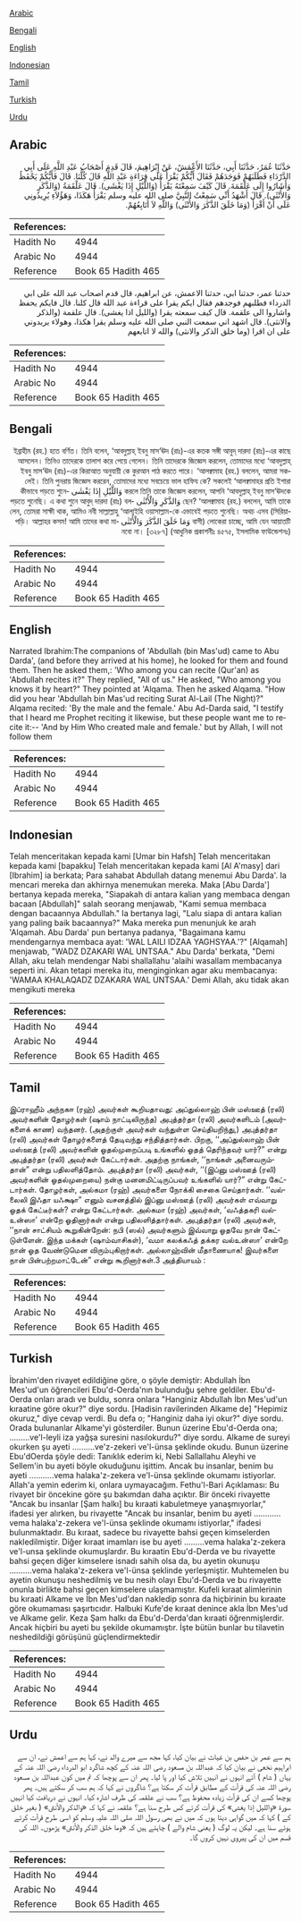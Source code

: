 [Arabic](#arabic)

[Bengali](#bengali)

[English](#english)

[Indonesian](#indonesian)

[Tamil](#tamil)

[Turkish](#turkish)

[Urdu](#urdu)

## Arabic


<div dir="rtl" lang="ar" style={{fontSize:'larger',backgroundColor:'#f8f9fa',padding:20}}>
حَدَّثَنَا عُمَرُ، حَدَّثَنَا أَبِي، حَدَّثَنَا الأَعْمَشُ، عَنْ إِبْرَاهِيمَ، قَالَ قَدِمَ أَصْحَابُ عَبْدِ اللَّهِ عَلَى أَبِي الدَّرْدَاءِ فَطَلَبَهُمْ فَوَجَدَهُمْ فَقَالَ أَيُّكُمْ يَقْرَأُ عَلَى قِرَاءَةِ عَبْدِ اللَّهِ قَالَ كُلُّنَا‏.‏ قَالَ فَأَيُّكُمْ يَحْفَظُ وَأَشَارُوا إِلَى عَلْقَمَةَ‏.‏ قَالَ كَيْفَ سَمِعْتَهُ يَقْرَأُ ‏(‏وَاللَّيْلِ إِذَا يَغْشَى‏)‏‏.‏ قَالَ عَلْقَمَةُ ‏(‏وَالذَّكَرِ وَالأُنْثَى‏)‏‏.‏ قَالَ أَشْهَدُ أَنِّي سَمِعْتُ النَّبِيَّ صلى الله عليه وسلم يَقْرَأُ هَكَذَا، وَهَؤُلاَءِ يُرِيدُونِي عَلَى أَنْ أَقْرَأَ ‏(‏وَمَا خَلَقَ الذَّكَرَ وَالأُنْثَى‏)‏ وَاللَّهِ لاَ أُتَابِعُهُمْ‏.‏
</div>
<div style={{backgroundColor:'#f8f9fa',padding:20, marginBottom: 10}}><table> <thead> <tr> <th>References:</th> <th></th> </tr> </thead> <tbody><tr><td>Hadith No</td><td>4944</td></tr><tr><td>Arabic No</td><td>4944</td></tr><tr><td>Reference</td><td>Book 65 Hadith 465</td></tr></tbody></table></div>


<div dir="rtl" lang="ar" style={{fontSize:'larger',backgroundColor:'#f8f9fa',padding:20}}>
حدثنا عمر، حدثنا ابي، حدثنا الاعمش، عن ابراهيم، قال قدم اصحاب عبد الله على ابي الدرداء فطلبهم فوجدهم فقال ايكم يقرا على قراءة عبد الله قال كلنا. قال فايكم يحفظ واشاروا الى علقمة. قال كيف سمعته يقرا (والليل اذا يغشى). قال علقمة (والذكر والانثى). قال اشهد اني سمعت النبي صلى الله عليه وسلم يقرا هكذا، وهولاء يريدوني على ان اقرا (وما خلق الذكر والانثى) والله لا اتابعهم
</div>
<div style={{backgroundColor:'#f8f9fa',padding:20, marginBottom: 10}}><table> <thead> <tr> <th>References:</th> <th></th> </tr> </thead> <tbody><tr><td>Hadith No</td><td>4944</td></tr><tr><td>Arabic No</td><td>4944</td></tr><tr><td>Reference</td><td>Book 65 Hadith 465</td></tr></tbody></table></div>

## Bengali


<div dir="rtl" lang="bn" style={{fontSize:'larger',backgroundColor:'#f8f9fa',padding:20}}>
ইব্রাহীম (রহ.) হতে বর্ণিত। তিনি বলেন, ‘আবদুল্লাহ্ ইবনু মাস‘ঊদ (রাঃ)-এর কতক সঙ্গী আবুদ্ দারদা (রাঃ)-এর কাছে আসলেন। তিনিও তাদেরকে তালাশ করে পেয়ে গেলেন। তিনি তাদেরকে জিজ্ঞেস করলেন, তোমাদের মধ্যে ‘আবদুল্লাহ্ ইবনু মাস‘ঊদ (রাঃ)-এর কিরাআত অনুযায়ী কে কুরআন পাঠ করতে পারে। ‘আলক্বামাহ (রহ.) বললেন, আমরা সকলেই। তিনি পুনরায় জিজ্ঞেস কররেন, তোমাদের মধ্যে সবচেয়ে ভাল হাফিয কে? সকলেই ‘আলক্বামাহর প্রতি ইশারা করলে তিনি তাকে জিজ্ঞেস করলেন, আপনি ‘আবদুল্লাহ্ ইবনু মাস‘ঊদকে وَاللَّيْلِ إِذَا يَغْشٰى কীভাবে পড়তে শুনেছেন? ‘আলক্বামাহ (রহ.) বললেন, আমি তাকে وَالذَّكَرِ وَالْأُنْثٰى পড়তে শুনেছি। এ কথা শুনে আবুদ্ দারদা (রাঃ) বললেন, তোমরা সাক্ষী থাক, আমিও নবী সাল্লাল্লাহু ‘আলাইহি ওয়াসাল্লাম-কে এভাবেই পড়তে শুনেছি। অথচ এসব (সিরিয়াবাসী) লোকেরা চাচ্ছে, আমি যেন আয়াতটি وَمَا خَلَقَ الذَّكَرَ وَالْأُنْثٰى পড়ি। আল্লাহর কসম! আমি তাদের কথা মানবো না। [৩২৮৭] (আধুনিক প্রকাশনীঃ ৪৫৭৫, ইসলামিক ফাউন্ডেশনঃ)
</div>
<div style={{backgroundColor:'#f8f9fa',padding:20, marginBottom: 10}}><table> <thead> <tr> <th>References:</th> <th></th> </tr> </thead> <tbody><tr><td>Hadith No</td><td>4944</td></tr><tr><td>Arabic No</td><td>4944</td></tr><tr><td>Reference</td><td>Book 65 Hadith 465</td></tr></tbody></table></div>

## English


<div dir="ltr" lang="en" style={{fontSize:'larger',backgroundColor:'#f8f9fa',padding:20}}>
Narrated Ibrahim:The companions of 'Abdullah (bin Mas'ud) came to Abu Darda', (and before they arrived at his home), he looked for them and found them. Then he asked them,: 'Who among you can recite (Qur'an) as 'Abdullah recites it?" They replied, "All of us." He asked, "Who among you knows it by heart?" They pointed at 'Alqama. Then he asked Alqama. "How did you hear 'Abdullah bin Mas'ud reciting Surat Al-Lail (The Night)?" Alqama recited: 'By the male and the female.' Abu Ad-Darda said, "I testify that I heard me Prophet reciting it likewise, but these people want me to recite it:-- 'And by Him Who created male and female.' but by Allah, I will not follow them
</div>
<div style={{backgroundColor:'#f8f9fa',padding:20, marginBottom: 10}}><table> <thead> <tr> <th>References:</th> <th></th> </tr> </thead> <tbody><tr><td>Hadith No</td><td>4944</td></tr><tr><td>Arabic No</td><td>4944</td></tr><tr><td>Reference</td><td>Book 65 Hadith 465</td></tr></tbody></table></div>

## Indonesian


<div dir="ltr" lang="id" style={{fontSize:'larger',backgroundColor:'#f8f9fa',padding:20}}>
Telah menceritakan kepada kami [Umar bin Hafsh] Telah menceritakan kepada kami [bapakku] Telah menceritakan kepada kami [Al A'masy] dari [Ibrahim] ia berkata; Para sahabat Abdullah datang menemui Abu Darda'. Ia mencari mereka dan akhirnya menemukan mereka. Maka [Abu Darda'] bertanya kepada mereka, "Siapakah di antara kalian yang membaca dengan bacaan [Abdullah]" salah seorang menjawab, "Kami semua membaca dengan bacaannya Abdullah." Ia bertanya lagi, "Lalu siapa di antara kalian yang paling baik bacaannya?" Maka mereka pun menunjuk ke arah 'Alqamah. Abu Darda' pun bertanya padanya, "Bagaimana kamu mendengarnya membaca ayat: 'WAL LAILI IDZAA YAGHSYAA.'?" [Alqamah] menjawab, "WADZ DZAKARI WAL UNTSAA." Abu Darda' berkata, "Demi Allah, aku telah mendengar Nabi shallallahu 'alaihi wasallam membacanya seperti ini. Akan tetapi mereka itu, menginginkan agar aku membacanya: 'WAMAA KHALAQADZ DZAKARA WAL UNTSAA.' Demi Allah, aku tidak akan mengikuti mereka
</div>
<div style={{backgroundColor:'#f8f9fa',padding:20, marginBottom: 10}}><table> <thead> <tr> <th>References:</th> <th></th> </tr> </thead> <tbody><tr><td>Hadith No</td><td>4944</td></tr><tr><td>Arabic No</td><td>4944</td></tr><tr><td>Reference</td><td>Book 65 Hadith 465</td></tr></tbody></table></div>

## Tamil


<div dir="ltr" lang="ta" style={{fontSize:'larger',backgroundColor:'#f8f9fa',padding:20}}>
இப்ராஹீம் அந்நகஈ (ரஹ்) அவர்கள் கூறியதாவது: அப்துல்லாஹ் பின் மஸ்ஊத் (ரலி) அவர்களின் தோழர்கள் (ஷாம் நாட்டிலிருந்த) அபுத்தர்தா (ரலி) அவர்களிடம் (அவர்களைக் காண) வந்தனர். (அதற்குள் அவர்கள் வந்துள்ள செய்தியறிந்து,) அபுத்தர்தா (ரலி) அவர்கள் தோழர்களைத் தேடிவந்து சந்தித்தார்கள். பிறகு, ‘‘அப்துல்லாஹ் பின் மஸ்ஊத் (ரலி) அவர்களின் ஓதல்முறைப்படி உங்களில் ஓதத் தெரிந்தவர் யார்?” என்று அபுத்தர்தா (ரலி) அவர்கள் கேட்டார்கள். அதற்கு நாங்கள், ‘‘நாங்கள் அனைவரும்தான்” என்று பதிலளித்தோம். அபுத்தர்தா (ரலி) அவர்கள், ‘‘(இப்னு மஸ்ஊத் (ரலி) அவர்களின் ஓதல்முறையை) நன்கு மனனமிட்டிருப்பவர் உங்களில் யார்?” என்று கேட்டார்கள். தோழர்கள், அல்கமா (ரஹ்) அவர்களை நோக்கி சைகை செய்தார்கள். ‘‘வல்லைலி இஃதா யஃக்ஷா” எனும் வசனத்தில் இப்னு மஸ்ஊத் (ரலி) அவர்கள் எவ்வாறு ஓதக் கேட்டீர்கள்? என்று கேட்டார்கள். அல்கமா (ரஹ்) அவர்கள், ‘வஃத்தகரி வல்உன்ஸா’ என்றே ஓதினார்கள் என்று பதிலளித்தார்கள். அபுத்தர்தா (ரலி) அவர்கள், ‘‘நான் சாட்சியம் கூறுகின்றேன்: நபி (ஸல்) அவர்களும் இவ்வாறு ஓதவே நான் கேட்டுள்ளேன். இந்த மக்கள் (ஷாம்வாசிகள்), ‘வமா கலக்கஃத் தக்கர வல்உன்ஸா’ என்றே நான் ஓத வேண்டுமென விரும்புகிறார்கள். அல்லாஹ்வின் மீதாணையாக! இவர்களை நான் பின்பற்றமாட்டேன்” என்று கூறினார்கள்.3 அத்தியாயம் :
</div>
<div style={{backgroundColor:'#f8f9fa',padding:20, marginBottom: 10}}><table> <thead> <tr> <th>References:</th> <th></th> </tr> </thead> <tbody><tr><td>Hadith No</td><td>4944</td></tr><tr><td>Arabic No</td><td>4944</td></tr><tr><td>Reference</td><td>Book 65 Hadith 465</td></tr></tbody></table></div>

## Turkish


<div dir="ltr" lang="tr" style={{fontSize:'larger',backgroundColor:'#f8f9fa',padding:20}}>
İbrahim'den rivayet edildiğine göre, o şöyle demiştir: Abdullah İbn Mes'ud'un öğrencileri Ebu'd-Oerda'nın bulunduğu şehre geldiler. Ebu'd-Oerda onları aradı ve buldu, sonra onlara "Hanginiz Abdullah İbn Mes'ud'un kıraatine göre okur?" diye sordu. [Hadisin ravilerinden Alkame de] "Hepimiz okuruz," diye cevap verdi. Bu defa o; "Hanginiz daha iyi okur?" diye sordu. Orada bulunanlar Alkame'yi gösterdiler. Bunun üzerine Ebu'd-Oerda ona; .........ve'l-leyli iza yağşa suresini nasılokurdu?" diye sordu. Alkame de sureyi okurken şu ayeti ..........ve'z-zekeri ve'l-ünsa şeklinde okudu. Bunun üzerine Ebu'dOerda şöyle dedi: Tanıklık ederim ki, Nebi Sallallahu Aleyhi ve Sellem'in bu ayeti böyle okuduğunu işittim. Ancak bu insanlar, benim bu ayeti ...........vema halaka'z-zekera ve'l-ünsa şeklinde okumamı istiyorlar. Allah'a yemin ederim ki, onlara uymayacağım. Fethu'l-Bari Açıklaması: Bu rivayet bir öncekine göre şu bakımdan daha açıktır. Bir önceki rivayette "Ancak bu insanlar [Şam halkı] bu kıraati kabuletmeye yanaşmıyorlar," ifadesi yer alırken, bu rivayette "Ancak bu insanlar, benim bu ayeti ............ vema halaka'z-zekera ve'l-ünsa şeklinde okumamı istiyorlar," ifadesi bulunmaktadır. Bu kıraat, sadece bu rivayette bahsi geçen kimselerden nakledilmiştir. Diğer kıraat imamları ise bu ayeti .........vema halaka'z-zekera ve'l-unsa şeklinde okumuşlardır. Bu kıraatin Ebu'd-Derda ve bu rivayette bahsi geçen diğer kimselere isnadı sahih olsa da, bu ayetin okunuşu ..........vema halaka'z-zekera ve'l-ünsa şeklinde yerleşmiştir. Muhtemelen bu ayetin okunuşu neshedilmiş ve bu nesih olayı Ebu'd-Derda ve bu rivayette onunla birlikte bahsi geçen kimselere ulaşmamıştır. Kufeli kıraat alimlerinin bu kıraati Alkame ve İbn Mes'ud'dan nakledip sonra da hiçbirinin bu kıraate göre okumaması şaşırtıcıdır. Halbuki Kufe'de kıraat denince akla İbn Mes'ud ve Alkame gelir. Keza Şam halkı da Ebu'd-Derda'dan kıraati öğrenmişlerdir. Ancak hiçbiri bu ayeti bu şekilde okumamıştır. İşte bütün bunlar bu tilavetin neshedildiği görüşünü güçlendirmektedir
</div>
<div style={{backgroundColor:'#f8f9fa',padding:20, marginBottom: 10}}><table> <thead> <tr> <th>References:</th> <th></th> </tr> </thead> <tbody><tr><td>Hadith No</td><td>4944</td></tr><tr><td>Arabic No</td><td>4944</td></tr><tr><td>Reference</td><td>Book 65 Hadith 465</td></tr></tbody></table></div>

## Urdu


<div dir="rtl" lang="ur" style={{fontSize:'larger',backgroundColor:'#f8f9fa',padding:20}}>
ہم سے عمر بن حفص بن غیاث نے بیان کیا، کہا مجھ سے میرے والد نے، کہا ہم سے اعمش نے، ان سے ابراہیم نخعی نے بیان کیا کہ عبداللہ بن مسعود رضی اللہ عنہ کے کچھ شاگرد ابو الدرداء رضی اللہ عنہ کے یہاں ( شام ) آئے انہوں نے انہیں تلاش کیا اور پا لیا۔ پھر ان سے پوچھا کہ تم میں کون عبداللہ بن مسعود رضی اللہ عنہ کی قرآت کے مطابق قرآت کر سکتا ہے؟ شاگروں نے کہا کہ ہم سب کر سکتے ہیں۔ پھر پوچھا کسے ان کی قرآت زیادہ محفوظ ہے؟ سب نے علقمہ کی طرف اشارہ کیا۔ انہوں نے دریافت کیا انہیں سورۃ «والليل إذا يغشى‏» کی قرآت کرتے کس طرح سنا ہے؟ علقمہ نے کہا کہ «والذكر والأنثى‏» ( بغیر خلق کے ) کہا کہ میں گواہی دیتا ہوں کہ میں نے بھی رسول اللہ صلی اللہ علیہ وسلم کو اسی طرح قرآت کرتے ہوئے سنا ہے۔ لیکن یہ لوگ ( یعنی شام والے ) چاہتے ہیں کہ «وما خلق الذكر والأنثى‏» پڑھوں۔ اللہ کی قسم میں ان کی پیروی نہیں کروں گا۔
</div>
<div style={{backgroundColor:'#f8f9fa',padding:20, marginBottom: 10}}><table> <thead> <tr> <th>References:</th> <th></th> </tr> </thead> <tbody><tr><td>Hadith No</td><td>4944</td></tr><tr><td>Arabic No</td><td>4944</td></tr><tr><td>Reference</td><td>Book 65 Hadith 465</td></tr></tbody></table></div>